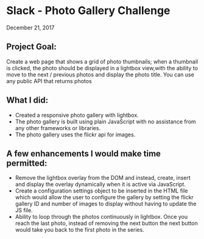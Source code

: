 # Slack - Photo Gallery Challenge
December 21, 2017

## Project Goal:
Create a web page that shows a grid of photo thumbnails; when a thumbnail is clicked, the photo should be displayed in a lightbox view,with the ability to move to the next / previous photos and display the photo title. You can use any public API that returns photos


## What I did:
- Created a responsive photo gallery with lightbox.
- The photo gallery is built using plain JavaScript with no assistance from any other frameworks or libraries.
- The photo gallery uses the flickr api for images.


## A few enhancements I would make time permitted:
- Remove the lightbox overlay from the DOM and instead, create, insert and display the overlay dynamically when it is active via JavaScript.
- Create a configuration settings object to be inserted in the HTML file which would allow the user to configure the gallery by setting the flickr gallery ID and number of images to display without having to update the JS file.
- Ability to loop through the photos continuously in lightbox. Once you reach the last photo, instead of removing the next button the next button would take you back to the first photo in the series.